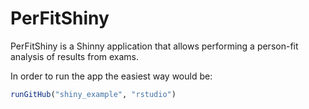 # PerFitShiny
PerFitShiny is a Shinny application that allows performing a person-fit analysis of results from exams.

In order to run the app the easiest way would be:
```R
runGitHub("shiny_example", "rstudio")
```
